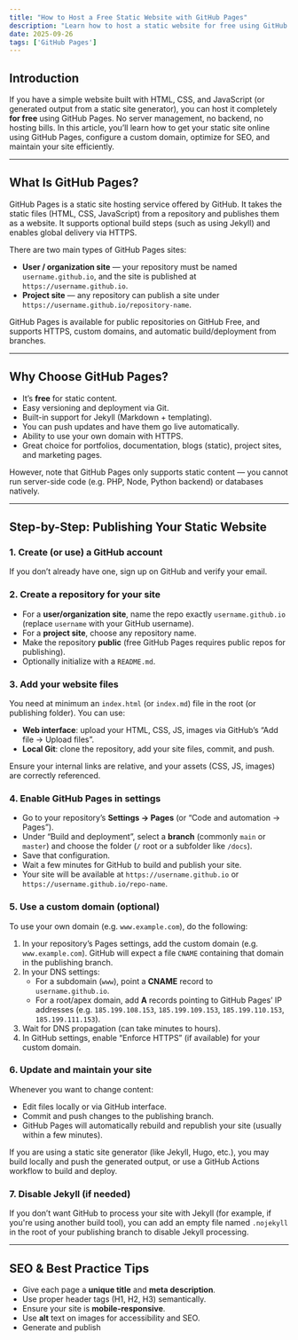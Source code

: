 ```yaml
---
title: "How to Host a Free Static Website with GitHub Pages"
description: "Learn how to host a static website for free using GitHub Pages. This step-by-step guide covers repository setup, deployment, custom domains, SEO tips, and best practices."
date: 2025-09-26
tags: ['GitHub Pages']
---
```


## Introduction

If you have a simple website built with HTML, CSS, and JavaScript (or generated output from a static site generator), you can host it completely **for free** using GitHub Pages. No server management, no backend, no hosting bills. In this article, you’ll learn how to get your static site online using GitHub Pages, configure a custom domain, optimize for SEO, and maintain your site efficiently.

---

## What Is GitHub Pages?

GitHub Pages is a static site hosting service offered by GitHub. It takes the static files (HTML, CSS, JavaScript) from a repository and publishes them as a website. It supports optional build steps (such as using Jekyll) and enables global delivery via HTTPS.

There are two main types of GitHub Pages sites:

- **User / organization site** — your repository must be named `username.github.io`, and the site is published at `https://username.github.io`.  
- **Project site** — any repository can publish a site under `https://username.github.io/repository-name`.  

GitHub Pages is available for public repositories on GitHub Free, and supports HTTPS, custom domains, and automatic build/deployment from branches.  

---

## Why Choose GitHub Pages?

- It’s **free** for static content.  
- Easy versioning and deployment via Git.  
- Built-in support for Jekyll (Markdown + templating).  
- You can push updates and have them go live automatically.  
- Ability to use your own domain with HTTPS.  
- Great choice for portfolios, documentation, blogs (static), project sites, and marketing pages.

However, note that GitHub Pages only supports static content — you cannot run server-side code (e.g. PHP, Node, Python backend) or databases natively.

---

## Step-by-Step: Publishing Your Static Website

### 1. Create (or use) a GitHub account

If you don’t already have one, sign up on GitHub and verify your email.

### 2. Create a repository for your site

- For a **user/organization site**, name the repo exactly `username.github.io` (replace `username` with your GitHub username).  
- For a **project site**, choose any repository name.  
- Make the repository **public** (free GitHub Pages requires public repos for publishing).  
- Optionally initialize with a `README.md`.

### 3. Add your website files

You need at minimum an `index.html` (or `index.md`) file in the root (or publishing folder). You can use:

- **Web interface**: upload your HTML, CSS, JS, images via GitHub’s “Add file → Upload files”.  
- **Local Git**: clone the repository, add your site files, commit, and push.

Ensure your internal links are relative, and your assets (CSS, JS, images) are correctly referenced.

### 4. Enable GitHub Pages in settings

- Go to your repository’s **Settings → Pages** (or “Code and automation → Pages”).  
- Under “Build and deployment”, select a **branch** (commonly `main` or `master`) and choose the folder (`/` root or a subfolder like `/docs`).  
- Save that configuration.  
- Wait a few minutes for GitHub to build and publish your site.  
- Your site will be available at `https://username.github.io` or `https://username.github.io/repo-name`.

### 5. Use a custom domain (optional)

To use your own domain (e.g. `www.example.com`), do the following:

1. In your repository’s Pages settings, add the custom domain (e.g. `www.example.com`). GitHub will expect a file `CNAME` containing that domain in the publishing branch.  
2. In your DNS settings:
   - For a subdomain (`www`), point a **CNAME** record to `username.github.io`.  
   - For a root/apex domain, add **A** records pointing to GitHub Pages’ IP addresses (e.g. `185.199.108.153`, `185.199.109.153`, `185.199.110.153`, `185.199.111.153`).  
3. Wait for DNS propagation (can take minutes to hours).  
4. In GitHub settings, enable “Enforce HTTPS” (if available) for your custom domain.

### 6. Update and maintain your site

Whenever you want to change content:

- Edit files locally or via GitHub interface.  
- Commit and push changes to the publishing branch.  
- GitHub Pages will automatically rebuild and republish your site (usually within a few minutes).  

If you are using a static site generator (like Jekyll, Hugo, etc.), you may build locally and push the generated output, or use a GitHub Actions workflow to build and deploy.

### 7. Disable Jekyll (if needed)

If you don’t want GitHub to process your site with Jekyll (for example, if you're using another build tool), you can add an empty file named `.nojekyll` in the root of your publishing branch to disable Jekyll processing.

---

## SEO & Best Practice Tips

- Give each page a **unique title** and **meta description**.  
- Use proper header tags (H1, H2, H3) semantically.  
- Ensure your site is **mobile-responsive**.  
- Use **alt** text on images for accessibility and SEO.  
- Generate and publish
